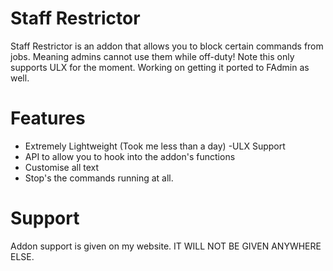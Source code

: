 # Staff Restrictor
Staff Restrictor is an addon that allows you to block certain commands from jobs. Meaning admins cannot use them while off-duty! Note this only supports ULX for the moment. Working on getting it ported to FAdmin as well.

# Features
- Extremely Lightweight (Took me less than a day)
-ULX Support
- API to allow you to hook into the addon's functions
- Customise all text
- Stop's the commands running at all.

# Support
Addon support is given on my website. IT WILL NOT BE GIVEN ANYWHERE ELSE.
